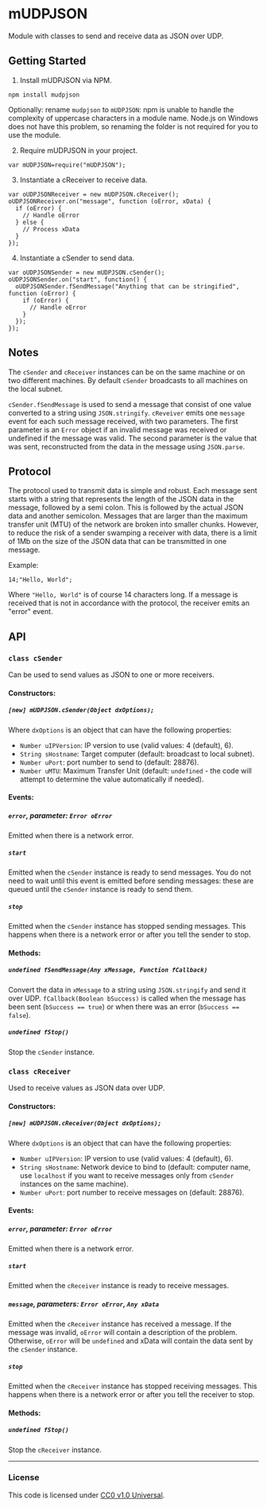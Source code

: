 mUDPJSON
===============

Module with classes to send and receive data as JSON over UDP.

Getting Started
---------------
1. Install mUDPJSON via NPM.
  
  `npm install mudpjson`
  
  Optionally: rename `mudpjson` to `mUDPJSON`: npm is unable to handle the
  complexity of uppercase characters in a module name. Node.js on Windows does
  not have this problem, so renaming the folder is not required for you to use
  the module.
  
2. Require mUDPJSON in your project.
  
  `var mUDPJSON=require("mUDPJSON");`

3. Instantiate a cReceiver to receive data.
  
  ```
  var oUDPJSONReceiver = new mUDPJSON.cReceiver();
  oUDPJSONReceiver.on("message", function (oError, xData) {
    if (oError) {
      // Handle oError
    } else {
      // Process xData
    }
  });
  ```

4. Instantiate a cSender to send data.
  ```
  var oUDPJSONSender = new mUDPJSON.cSender();
  oUDPJSONSender.on("start", function() {
    oUDPJSONSender.fSendMessage("Anything that can be stringified", function (oError) {
      if (oError) {
        // Handle oError
      }
    });
  });
  ```

Notes
-----
The `cSender` and `cReceiver` instances can be on the same machine or on two
different machines. By default `cSender` broadcasts to all machines on the local
subnet.

`cSender.fSendMessage` is used to send a message that consist of one value
converted to a string using `JSON.stringify`. `cReveiver` emits one `message`
event for each such message received, with two parameters. The first parameter
is an `Error` object if an invalid message was received or undefined if the
message was valid. The second parameter is the value that was sent,
reconstructed from the data in the message using `JSON.parse`.

Protocol
--------
The protocol used to transmit data is simple and robust. Each message sent
starts with a string that represents the length of the JSON data in the message,
followed by a semi colon. This is followed by the actual JSON data and another
semicolon. Messages that are larger than the maximum transfer unit (MTU) of the
network are broken into smaller chunks. However, to reduce the risk of a sender
swamping a receiver with data, there is a limit of 1Mb on the size of the JSON
data that can be transmitted in one message.

Example:
  ```
  14;"Hello, World";
  ```
Where `"Hello, World"` is of course 14 characters long. If a message is received
that is not in accordance with the protocol, the receiver emits an "error"
event.

API
-----
### `class cSender`
Can be used to send values as JSON to one or more receivers.

#### Constructors:
##### `[new] mUDPJSON.cSender(Object dxOptions);`
Where `dxOptions` is an object that can have the following properties:
- `Number uIPVersion`: IP version to use (valid values: 4 (default), 6).
- `String sHostname`: Target computer (default: broadcast to local subnet).
- `Number uPort`: port number to send to (default: 28876).
- `Number uMTU`: Maximum Transfer Unit (default: `undefined` - the code will
                attempt to determine the value automatically if needed).

#### Events:
##### `error`, parameter: `Error oError`
Emitted when there is a network error.
##### `start`
Emitted when the `cSender` instance is ready to send messages. You do not need
to wait until this event is emitted before sending messages: these are queued
until the `cSender` instance is ready to send them.
##### `stop`
Emitted when the `cSender` instance has stopped sending messages. This happens
when there is a network error or after you tell the sender to stop.

#### Methods:
##### `undefined fSendMessage(Any xMessage, Function fCallback)`
Convert the data in `xMessage` to a string using `JSON.stringify` and send it
over UDP. `fCallback(Boolean bSuccess)` is called when the message has been
sent (`bSuccess == true`) or when there was an error (`bSuccess == false`). 

##### `undefined fStop()`
Stop the `cSender` instance.

### `class cReceiver`
Used to receive values as JSON data over UDP.

#### Constructors:
##### `[new] mUDPJSON.cReceiver(Object dxOptions);`
Where `dxOptions` is an object that can have the following properties:
- `Number uIPVersion`: IP version to use (valid values: 4 (default), 6).
- `String sHostname`: Network device to bind to (default: computer name, use
             `localhost` if you want to receive messages only from `cSender`
             instances on the same machine).
- `Number uPort`: port number to receive messages on (default: 28876).

#### Events:
##### `error`, parameter: `Error oError`
Emitted when there is a network error.
##### `start`
Emitted when the `cReceiver` instance is ready to receive messages.
##### `message`, parameters: `Error oError`, `Any xData`
Emitted when the `cReceiver` instance has received a message. If the message was
invalid, `oError` will contain a description of the problem. Otherwise, `oError`
will be `undefined` and xData will contain the data sent by the `cSender`
instance.
##### `stop`
Emitted when the `cReceiver` instance has stopped receiving messages. This
happens when there is a network error or after you tell the receiver to stop.

#### Methods:
##### `undefined fStop()`
Stop the `cReceiver` instance.

--------------------------------------------------------------------------------

### License
This code is licensed under [CC0 v1.0 Universal](https://creativecommons.org/publicdomain/zero/1.0/).
